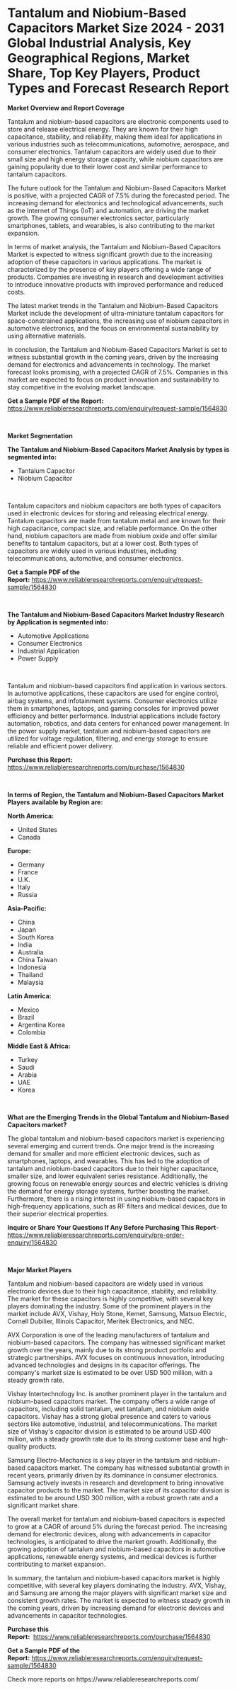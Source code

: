 <p><h1>Tantalum and Niobium-Based Capacitors Market Size 2024 - 2031 Global Industrial Analysis, Key Geographical Regions, Market Share, Top Key Players, Product Types and Forecast Research Report</h1></p><p><strong>Market Overview and Report Coverage</strong></p>
<p><p>Tantalum and niobium-based capacitors are electronic components used to store and release electrical energy. They are known for their high capacitance, stability, and reliability, making them ideal for applications in various industries such as telecommunications, automotive, aerospace, and consumer electronics. Tantalum capacitors are widely used due to their small size and high energy storage capacity, while niobium capacitors are gaining popularity due to their lower cost and similar performance to tantalum capacitors.</p><p>The future outlook for the Tantalum and Niobium-Based Capacitors Market is positive, with a projected CAGR of 7.5% during the forecasted period. The increasing demand for electronics and technological advancements, such as the Internet of Things (IoT) and automation, are driving the market growth. The growing consumer electronics sector, particularly smartphones, tablets, and wearables, is also contributing to the market expansion.</p><p>In terms of market analysis, the Tantalum and Niobium-Based Capacitors Market is expected to witness significant growth due to the increasing adoption of these capacitors in various applications. The market is characterized by the presence of key players offering a wide range of products. Companies are investing in research and development activities to introduce innovative products with improved performance and reduced costs.</p><p>The latest market trends in the Tantalum and Niobium-Based Capacitors Market include the development of ultra-miniature tantalum capacitors for space-constrained applications, the increasing use of niobium capacitors in automotive electronics, and the focus on environmental sustainability by using alternative materials.</p><p>In conclusion, the Tantalum and Niobium-Based Capacitors Market is set to witness substantial growth in the coming years, driven by the increasing demand for electronics and advancements in technology. The market forecast looks promising, with a projected CAGR of 7.5%. Companies in this market are expected to focus on product innovation and sustainability to stay competitive in the evolving market landscape.</p></p>
<p><strong>Get a Sample PDF of the Report:</strong> <a href="https://www.reliableresearchreports.com/enquiry/request-sample/1564830">https://www.reliableresearchreports.com/enquiry/request-sample/1564830</a></p>
<p>&nbsp;</p>
<p><strong>Market Segmentation</strong></p>
<p><strong>The Tantalum and Niobium-Based Capacitors Market Analysis by types is segmented into:</strong></p>
<p><ul><li>Tantalum Capacitor</li><li>Niobium Capacitor</li></ul></p>
<p>&nbsp;</p>
<p><p>Tantalum capacitors and niobium capacitors are both types of capacitors used in electronic devices for storing and releasing electrical energy. Tantalum capacitors are made from tantalum metal and are known for their high capacitance, compact size, and reliable performance. On the other hand, niobium capacitors are made from niobium oxide and offer similar benefits to tantalum capacitors, but at a lower cost. Both types of capacitors are widely used in various industries, including telecommunications, automotive, and consumer electronics.</p></p>
<p><strong>Get a Sample PDF of the Report:</strong>&nbsp;<a href="https://www.reliableresearchreports.com/enquiry/request-sample/1564830">https://www.reliableresearchreports.com/enquiry/request-sample/1564830</a></p>
<p>&nbsp;</p>
<p><strong>The Tantalum and Niobium-Based Capacitors Market Industry Research by Application is segmented into:</strong></p>
<p><ul><li>Automotive Applications</li><li>Consumer Electronics</li><li>Industrial Application</li><li>Power Supply</li></ul></p>
<p>&nbsp;</p>
<p><p>Tantalum and niobium-based capacitors find application in various sectors. In automotive applications, these capacitors are used for engine control, airbag systems, and infotainment systems. Consumer electronics utilize them in smartphones, laptops, and gaming consoles for improved power efficiency and better performance. Industrial applications include factory automation, robotics, and data centers for enhanced power management. In the power supply market, tantalum and niobium-based capacitors are utilized for voltage regulation, filtering, and energy storage to ensure reliable and efficient power delivery.</p></p>
<p><strong>Purchase this Report:</strong>&nbsp; <a href="https://www.reliableresearchreports.com/purchase/1564830">https://www.reliableresearchreports.com/purchase/1564830</a></p>
<p>&nbsp;</p>
<p><strong>In terms of Region, the Tantalum and Niobium-Based Capacitors Market Players available by Region are:</strong></p>
<p>
    <p> <strong> North America: </strong>
        <ul>
            <li>United States</li>
            <li>Canada</li>
        </ul>
        </p> 
    <p> <strong> Europe: </strong>
        <ul>
            <li>Germany</li>
            <li>France</li>
            <li>U.K.</li>
            <li>Italy</li>
            <li>Russia</li>
        </ul>
        </p> 
    <p> <strong> Asia-Pacific: </strong>
        <ul>
            <li>China</li>
            <li>Japan</li>
            <li>South Korea</li>
            <li>India</li>
            <li>Australia</li>
            <li>China Taiwan</li>
            <li>Indonesia</li>
            <li>Thailand</li>
            <li>Malaysia</li>
        </ul>
        </p> 
    <p> <strong> Latin America: </strong>
        <ul>
            <li>Mexico</li>
            <li>Brazil</li>
            <li>Argentina Korea</li>
            <li>Colombia</li>
        </ul>
        </p> 
    <p> <strong> Middle East & Africa: </strong>
        <ul>
            <li>Turkey</li>
            <li>Saudi</li>
            <li>Arabia</li>
            <li>UAE</li>
            <li>Korea</li>
        </ul>
    </p>
    </p>
<p>&nbsp;</p>
<p><strong>What are the Emerging Trends in the Global Tantalum and Niobium-Based Capacitors market?</strong></p>
<p><p>The global tantalum and niobium-based capacitors market is experiencing several emerging and current trends. One major trend is the increasing demand for smaller and more efficient electronic devices, such as smartphones, laptops, and wearables. This has led to the adoption of tantalum and niobium-based capacitors due to their higher capacitance, smaller size, and lower equivalent series resistance. Additionally, the growing focus on renewable energy sources and electric vehicles is driving the demand for energy storage systems, further boosting the market. Furthermore, there is a rising interest in using niobium-based capacitors in high-frequency applications, such as RF filters and medical devices, due to their superior electrical properties.</p></p>
<p><strong>Inquire or Share Your Questions If Any Before Purchasing This Report</strong>- <a href="https://www.reliableresearchreports.com/enquiry/pre-order-enquiry/1564830">https://www.reliableresearchreports.com/enquiry/pre-order-enquiry/1564830</a></p>
<p>&nbsp;</p>
<p><strong>Major Market Players</strong></p>
<p><p>Tantalum and niobium-based capacitors are widely used in various electronic devices due to their high capacitance, stability, and reliability. The market for these capacitors is highly competitive, with several key players dominating the industry. Some of the prominent players in the market include AVX, Vishay, Holy Stone, Kemet, Samsung, Matsuo Electric, Cornell Dubilier, Illinois Capacitor, Meritek Electronics, and NEC.</p><p>AVX Corporation is one of the leading manufacturers of tantalum and niobium-based capacitors. The company has witnessed significant market growth over the years, mainly due to its strong product portfolio and strategic partnerships. AVX focuses on continuous innovation, introducing advanced technologies and designs in its capacitor offerings. The company's market size is estimated to be over USD 500 million, with a steady growth rate.</p><p>Vishay Intertechnology Inc. is another prominent player in the tantalum and niobium-based capacitors market. The company offers a wide range of capacitors, including solid tantalum, wet tantalum, and niobium oxide capacitors. Vishay has a strong global presence and caters to various sectors like automotive, industrial, and telecommunications. The market size of Vishay's capacitor division is estimated to be around USD 400 million, with a steady growth rate due to its strong customer base and high-quality products.</p><p>Samsung Electro-Mechanics is a key player in the tantalum and niobium-based capacitors market. The company has witnessed substantial growth in recent years, primarily driven by its dominance in consumer electronics. Samsung actively invests in research and development to bring innovative capacitor products to the market. The market size of its capacitor division is estimated to be around USD 300 million, with a robust growth rate and a significant market share.</p><p>The overall market for tantalum and niobium-based capacitors is expected to grow at a CAGR of around 5% during the forecast period. The increasing demand for electronic devices, along with advancements in capacitor technologies, is anticipated to drive the market growth. Additionally, the growing adoption of tantalum and niobium-based capacitors in automotive applications, renewable energy systems, and medical devices is further contributing to market expansion.</p><p>In summary, the tantalum and niobium-based capacitors market is highly competitive, with several key players dominating the industry. AVX, Vishay, and Samsung are among the major players with significant market size and consistent growth rates. The market is expected to witness steady growth in the coming years, driven by increasing demand for electronic devices and advancements in capacitor technologies.</p></p>
<p><strong>Purchase this Report:</strong>&nbsp;&nbsp;<a href="https://www.reliableresearchreports.com/purchase/1564830">https://www.reliableresearchreports.com/purchase/1564830</a></p>
<p></p>
<p><strong>Get a Sample PDF of the Report:</strong>&nbsp;<a href="https://www.reliableresearchreports.com/enquiry/request-sample/1564830">https://www.reliableresearchreports.com/enquiry/request-sample/1564830</a></p>
<p>Check more reports on https://www.reliableresearchreports.com/</p>